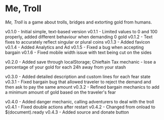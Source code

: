 # Me, Troll

*Me, Troll* is a game about trolls, bridges and extorting gold from humans.

v0.1.0 - Initial simple, text-based version
v0.1.1 - Limited values to 0 and 100 properly, added different behaviour when demanding 0 gold
v0.1.2 - Text fixes to accurately reflect singular or plural coins
v0.1.3 - Added favicon
v0.1.4 - Added Analytics and Ad
v0.1.5 - Fixed a bug when accepting bargain
v0.1.6 - Fixed mobile width issue with text being cut on the sides

v0.2.0 - Added save through localStorage; Chieftain Tax mechanic - lose a percentage of your gold for each 24h away from your stash

v0.3.0 - Added detailed description and custom lines for each fear state
v0.3.1 - Fixed bargain bug that allowed traveler to reject the demand and then ask to pay the same amount
v0.3.2 - Refined bargain mechanics to add a minimum amount of gold based on the traveler's fear

v0.4.0 - Added danger mechanic, calling adventurers to deal with the troll
v0.4.1 - Fixed double actions after restart
v0.4.2 - Changed from onload to $(document).ready
v0.4.3 - Added source and donate button